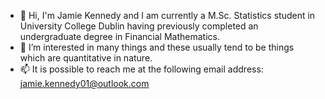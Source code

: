 - 👋 Hi, I'm Jamie Kennedy and I am currently a M.Sc. Statistics student in University College Dublin having previously completed an undergraduate degree in Financial Mathematics.
- 👀 I’m interested in many things and these usually tend to be things which are quantitative in nature.
- 📫 It is possible to reach me at the following email address: jamie.kennedy01@outlook.com


